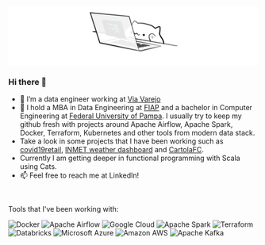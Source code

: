 <img align="center" alt="GIF" src="./gif/cat.gif" />

### Hi there 👋

- 🔭 I’m a data engineer working at [Via Varejo](https://viavarejo.com.br/)
- 🌱 I hold a MBA in Data Engineering at [FIAP](https://fiap.com.br/) and a bachelor in Computer Engineering at [Federal University of Pampa](https://unipampa.edu.br). I usually try to keep my github fresh with projects around Apache Airflow, Apache Spark, Docker, Terraform, Kubernetes and other tools from modern data stack.
- Take a look in some projects that I have been working such as [covid19retail](https://github.com/himewel/covid19retail), [INMET weather dashboard](https://github.com/himewel/weather_gather) and [CartolaFC](https://github.com/himewel/cartolafc).
- Currently I am getting deeper in functional programming with Scala using Cats.
- 📫 Feel free to reach me at LinkedIn!

<br/>

Tools that I've been working with:

<p>
<img alt="Docker" src="https://img.shields.io/badge/docker-%230db7ed.svg?&style=for-the-badge&logo=docker&logoColor=white"/>
<img alt="Apache Airflow" src="https://img.shields.io/badge/apacheairflow-%23017cee.svg?&style=for-the-badge&logo=apache-airflow&logoColor=white"/>
<img alt="Google Cloud" src="https://img.shields.io/badge/GoogleCloud-%234285F4.svg?&style=for-the-badge&logo=google-cloud&logoColor=white"/>
<img alt="Apache Spark" src="https://img.shields.io/badge/apachespark-%23e25a1c.svg?&style=for-the-badge&logo=apache-spark&logoColor=white"/>
<img alt="Terraform" src="https://img.shields.io/badge/terraform-%237b42bc.svg?&style=for-the-badge&logo=terraform&logoColor=white"/>
<img alt="Databricks" src="https://img.shields.io/badge/databricks-%23ff3621.svg?&style=for-the-badge&logo=databricks&logoColor=white"/>
<img alt="Microsoft Azure" src="https://img.shields.io/badge/microsoftazure-%230078d4.svg?&style=for-the-badge&logo=microsoftazure&logoColor=white"/>
<img alt="Amazon AWS" src="https://img.shields.io/badge/amazonaws-%23232f3e.svg?&style=for-the-badge&logo=amazonaws&logoColor=white"/>
<img alt="Apache Kafka" src="https://img.shields.io/badge/apachekafka-%23231f20.svg?&style=for-the-badge&logo=apachekafka&logoColor=white"/>
</p>
